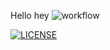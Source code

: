 Hello 
hey
![workflow](https://github.com/Kyaw-Zayar-Thein/sem/actions/workflows/main.yml/badge.svg)

[![LICENSE](https://img.shields.io/github/license/Kyaw-Zayar-Thein/sem.svg?style=flat-square)](https://github.com/Kyaw-Zayar-Thein/sem/blob/master/LICENSE)